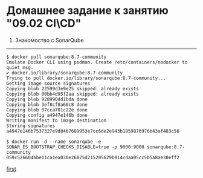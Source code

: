 Домашнее задание к занятию "09.02 CI\CD"
===
1. Знакомоство с SonarQube
---
	$ docker pull sonarqube:8.7-community
	Emulate Docker CLI using podman. Create /etc/containers/nodocker to quiet msg.
	✔ docker.io/library/sonarqube:8.7-community
	Trying to pull docker.io/library/sonarqube:8.7-community...
	Getting image source signatures
	Copying blob 22599d3e9e25 skipped: already exists  
	Copying blob 00bb4d95f2aa skipped: already exists  
	Copying blob 928990dd1bda done  
	Copying blob 3ef8cf8a60c8 done  
	Copying blob 07cca701c22e done  
	Copying config a4947e146b done  
	Writing manifest to image destination
	Storing signatures
	a4947e146b7537327e9d8467689953e7cc6de2e943b1859876976b43af483c56

	$ docker run -d --name sonarqube -e SONAR_ES_BOOTSTRAP_CHECKS_DISABLE=true -p 9000:9000 sonarqube:8.7-community
	059c526604bbe11ca1ea030e26075d215205629b914cdaa05cc5b5a8ae30eff2

[first](img/sq.png)
